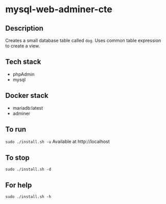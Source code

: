 # mysql-web-adminer-cte

## Description
Creates a small database table
called `dog`. Uses common table expression to create a view.

## Tech stack
- phpAdmin
- mysql

## Docker stack
- mariadb:latest
- adminer

## To run
`sudo ./install.sh -u`
Available at http://localhost

## To stop
`sudo ./install.sh -d`

## For help
`sudo ./install.sh -h`
